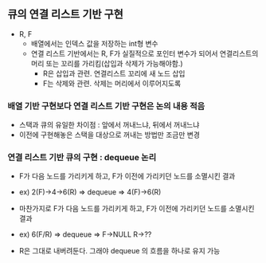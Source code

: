 ## 큐의 연결 리스트 기반 구현

- R, F
  - 배열에서는 인덱스 값을 저장하는 int형 변수
  - 연결 리스트 기반에서는 R, F가 실질적으로 포인터 변수가 되어서 연결리스트의 머리 또는 꼬리를 가리킴(삽입과 삭제가 가능해야함.)
    - R은 삽입과 관련. 연결리스트 꼬리에 새 노드 삽입
    - F는 삭제와 관련. 삭제는 머리에서 이루어지도록

### 배열 기반 구현보다 연결 리스트 기반 구현은 논의 내용 적음

- 스택과 큐의 유일한 차이점 : 앞에서 꺼내느냐, 뒤에서 꺼내느냐
- 이전에 구현해놓은 스택을 대상으로 꺼내는 방법만 조금만 변경

### 연결 리스트 기반 큐의 구현 : dequeue 논리

- F가 다음 노드를 가리키게 하고, F가 이전에 가리키던 노드를 소멸시킨 결과
- ex) 2(F)->4->6(R) => dequeue => 4(F)->6(R)

- 마찬가지로 F가 다음 노드를 가리키게 하고, F가 이전에 가리키던 노드를 소멸시킨 결과
- ex) 6(F/R) => dequeue => F->NULL R->??

- R은 그대로 내버려둔다. 그래야 dequeue 의 흐름을 하나로 유지 가능
